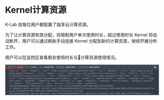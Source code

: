 # Kernel计算资源

K-Lab 给每位用户都配置了独享云计算资源。

为了让计算资源有效分配，将限制用户单次使用时长，超过使用时长 Kernel 将自动断开，用户可以通过刷新手动连接 Kernel 分配到新的计算资源，继续开展分析工作。

用户可以在监控区查看剩余使用时长与计算资源使用情况。

![image description](/image/monitor-time.png)